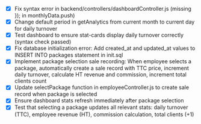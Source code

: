 - [x] Fix syntax error in backend/controllers/dashboardController.js (missing }); in monthlyData.push)
- [x] Change default period in getAnalytics from current month to current day for daily turnover
- [x] Test dashboard to ensure stat-cards display daily turnover correctly (syntax check passed)
- [x] Fix database initialization error: Add created_at and updated_at values to INSERT INTO packages statement in init.sql
- [x] Implement package selection sale recording: When employee selects a package, automatically create a sale record with TTC price, increment daily turnover, calculate HT revenue and commission, increment total clients count
- [x] Update selectPackage function in employeeController.js to create sale record when package is selected
- [x] Ensure dashboard stats refresh immediately after package selection
- [x] Test that selecting a package updates all relevant stats: daily turnover (TTC), employee revenue (HT), commission calculation, total clients (+1)
